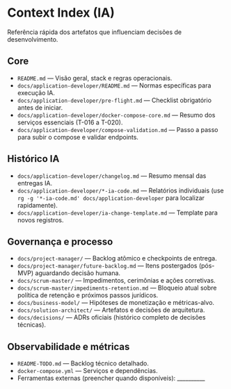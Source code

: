 # Context Index (IA)

Referência rápida dos artefatos que influenciam decisões de desenvolvimento.

## Core
- `README.md` — Visão geral, stack e regras operacionais.
- `docs/application-developer/README.md` — Normas específicas para execução IA.
- `docs/application-developer/pre-flight.md` — Checklist obrigatório antes de iniciar.
- `docs/application-developer/docker-compose-core.md` — Resumo dos serviços essenciais (T-016 a T-020).
- `docs/application-developer/compose-validation.md` — Passo a passo para subir o compose e validar endpoints.

## Histórico IA
- `docs/application-developer/changelog.md` — Resumo mensal das entregas IA.
- `docs/application-developer/*-ia-code.md` — Relatórios individuais (use `rg -g '*-ia-code.md' docs/application-developer` para localizar rapidamente).
- `docs/application-developer/ia-change-template.md` — Template para novos registros.

## Governança e processo
- `docs/project-manager/` — Backlog atômico e checkpoints de entrega.
- `docs/project-manager/future-backlog.md` — Itens postergados (pós-MVP) aguardando decisão humana.
- `docs/scrum-master/` — Impedimentos, cerimônias e ações corretivas.
- `docs/scrum-master/impediments-retention.md` — Bloqueio atual sobre política de retenção e próximos passos jurídicos.
- `docs/business-model/` — Hipóteses de monetização e métricas-alvo.
- `docs/solution-architect/` — Artefatos e decisões de arquitetura.
- `docs/decisions/` — ADRs oficiais (histórico completo de decisões técnicas).

## Observabilidade e métricas
- `README-TODO.md` — Backlog técnico detalhado.
- `docker-compose.yml` — Serviços e dependências.
- Ferramentas externas (preencher quando disponíveis): __________
